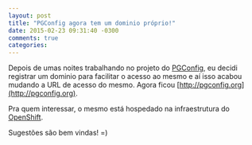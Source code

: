 ```yaml
---
layout: post
title: "PGConfig agora tem um dominio próprio!"
date: 2015-02-23 09:31:40 -0300
comments: true
categories: 
---
```


Depois de umas noites trabalhando no projeto do [PGConfig](http://pgconfig.org), eu decidi registrar um dominio para facilitar o acesso ao mesmo e aí isso acabou mudando a URL de acesso do mesmo. Agora ficou [http://pgconfig.org](http://pgconfig.org).

Pra quem interessar, o mesmo está hospedado na infraestrutura do [OpenShift](http://openshift.com).

Sugestões são bem vindas! =)